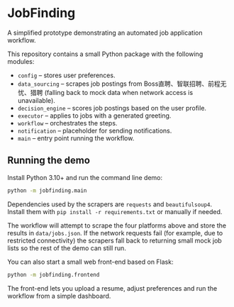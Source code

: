 # JobFinding

A simplified prototype demonstrating an automated job application workflow.

This repository contains a small Python package with the following modules:

- `config` – stores user preferences.
- `data_sourcing` – scrapes job postings from Boss直聘、智联招聘、前程无忧、猎聘
  (falling back to mock data when network access is unavailable).
- `decision_engine` – scores job postings based on the user profile.
- `executor` – applies to jobs with a generated greeting.
- `workflow` – orchestrates the steps.
- `notification` – placeholder for sending notifications.
- `main` – entry point running the workflow.

## Running the demo

Install Python 3.10+ and run the command line demo:

```bash
python -m jobfinding.main
```

Dependencies used by the scrapers are `requests` and `beautifulsoup4`. Install
them with `pip install -r requirements.txt` or manually if needed.

The workflow will attempt to scrape the four platforms above and store the
results in `data/jobs.json`. If the network requests fail (for example, due to
restricted connectivity) the scrapers fall back to returning small mock job
lists so the rest of the demo can still run.

You can also start a small web front-end based on Flask:

```bash
python -m jobfinding.frontend
```

The front-end lets you upload a resume, adjust preferences and run the
workflow from a simple dashboard.
